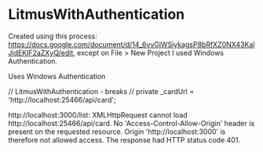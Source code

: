 # LitmusWithAuthentication

Created using this process: https://docs.google.com/document/d/14_6vvGjWSiykagsP8bRfXZ0NX43KalJidEKIF2aZXyQ/edit, except on File > New Project I used Windows Authentication.

Uses Windows Authentication

// LitmusWithAuthentication - breaks
    // private _cardUrl = 'http://localhost:25466/api/card';

http://localhost:3000/list:
XMLHttpRequest cannot load http://localhost:25466/api/card. No 'Access-Control-Allow-Origin' header is present on the requested resource. Origin 'http://localhost:3000' is therefore not allowed access. The response had HTTP status code 401.
